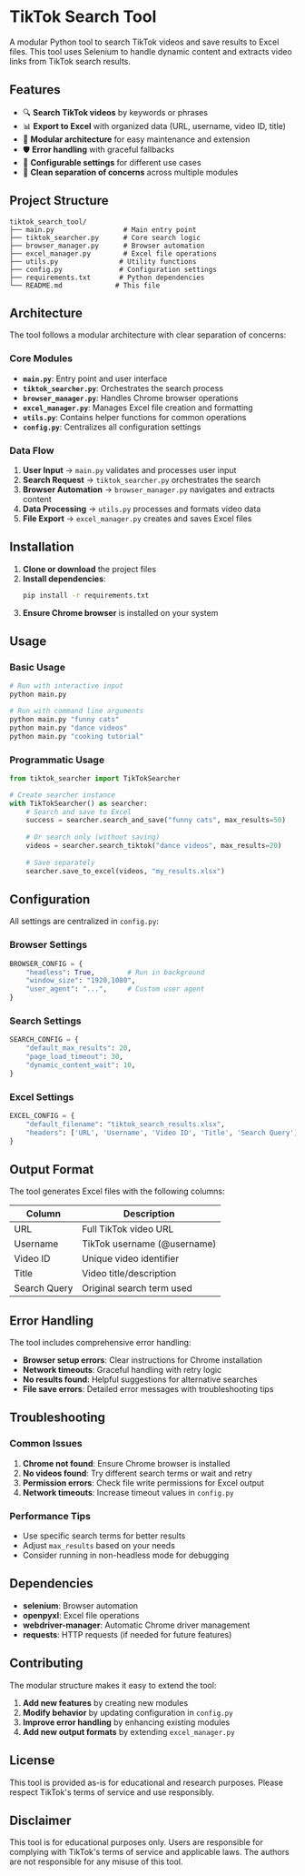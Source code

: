 # TikTok Search Tool

A modular Python tool to search TikTok videos and save results to Excel files. This tool uses Selenium to handle dynamic content and extracts video links from TikTok search results.

## Features

- 🔍 **Search TikTok videos** by keywords or phrases
- 📊 **Export to Excel** with organized data (URL, username, video ID, title)
- 🚀 **Modular architecture** for easy maintenance and extension
- 🛡️ **Error handling** with graceful fallbacks
- 📝 **Configurable settings** for different use cases
- 🎯 **Clean separation of concerns** across multiple modules

## Project Structure

```
tiktok_search_tool/
├── main.py                 # Main entry point
├── tiktok_searcher.py      # Core search logic
├── browser_manager.py      # Browser automation
├── excel_manager.py        # Excel file operations
├── utils.py               # Utility functions
├── config.py              # Configuration settings
├── requirements.txt       # Python dependencies
└── README.md             # This file
```

## Architecture

The tool follows a modular architecture with clear separation of concerns:

### Core Modules

- **`main.py`**: Entry point and user interface
- **`tiktok_searcher.py`**: Orchestrates the search process
- **`browser_manager.py`**: Handles Chrome browser operations
- **`excel_manager.py`**: Manages Excel file creation and formatting
- **`utils.py`**: Contains helper functions for common operations
- **`config.py`**: Centralizes all configuration settings

### Data Flow

1. **User Input** → `main.py` validates and processes user input
2. **Search Request** → `tiktok_searcher.py` orchestrates the search
3. **Browser Automation** → `browser_manager.py` navigates and extracts content
4. **Data Processing** → `utils.py` processes and formats video data
5. **File Export** → `excel_manager.py` creates and saves Excel files

## Installation

1. **Clone or download** the project files
2. **Install dependencies**:
   ```bash
   pip install -r requirements.txt
   ```
3. **Ensure Chrome browser** is installed on your system

## Usage

### Basic Usage

```bash
# Run with interactive input
python main.py

# Run with command line arguments
python main.py "funny cats"
python main.py "dance videos"
python main.py "cooking tutorial"
```

### Programmatic Usage

```python
from tiktok_searcher import TikTokSearcher

# Create searcher instance
with TikTokSearcher() as searcher:
    # Search and save to Excel
    success = searcher.search_and_save("funny cats", max_results=50)
    
    # Or search only (without saving)
    videos = searcher.search_tiktok("dance videos", max_results=20)
    
    # Save separately
    searcher.save_to_excel(videos, "my_results.xlsx")
```

## Configuration

All settings are centralized in `config.py`:

### Browser Settings
```python
BROWSER_CONFIG = {
    "headless": True,        # Run in background
    "window_size": "1920,1080",
    "user_agent": "...",     # Custom user agent
}
```

### Search Settings
```python
SEARCH_CONFIG = {
    "default_max_results": 20,
    "page_load_timeout": 30,
    "dynamic_content_wait": 10,
}
```

### Excel Settings
```python
EXCEL_CONFIG = {
    "default_filename": "tiktok_search_results.xlsx",
    "headers": ['URL', 'Username', 'Video ID', 'Title', 'Search Query'],
}
```

## Output Format

The tool generates Excel files with the following columns:

| Column | Description |
|--------|-------------|
| URL | Full TikTok video URL |
| Username | TikTok username (@username) |
| Video ID | Unique video identifier |
| Title | Video title/description |
| Search Query | Original search term used |

## Error Handling

The tool includes comprehensive error handling:

- **Browser setup errors**: Clear instructions for Chrome installation
- **Network timeouts**: Graceful handling with retry logic
- **No results found**: Helpful suggestions for alternative searches
- **File save errors**: Detailed error messages with troubleshooting tips

## Troubleshooting

### Common Issues

1. **Chrome not found**: Ensure Chrome browser is installed
2. **No videos found**: Try different search terms or wait and retry
3. **Permission errors**: Check file write permissions for Excel output
4. **Network timeouts**: Increase timeout values in `config.py`

### Performance Tips

- Use specific search terms for better results
- Adjust `max_results` based on your needs
- Consider running in non-headless mode for debugging

## Dependencies

- **selenium**: Browser automation
- **openpyxl**: Excel file operations
- **webdriver-manager**: Automatic Chrome driver management
- **requests**: HTTP requests (if needed for future features)

## Contributing

The modular structure makes it easy to extend the tool:

1. **Add new features** by creating new modules
2. **Modify behavior** by updating configuration in `config.py`
3. **Improve error handling** by enhancing existing modules
4. **Add new output formats** by extending `excel_manager.py`

## License

This tool is provided as-is for educational and research purposes. Please respect TikTok's terms of service and use responsibly.

## Disclaimer

This tool is for educational purposes only. Users are responsible for complying with TikTok's terms of service and applicable laws. The authors are not responsible for any misuse of this tool.
